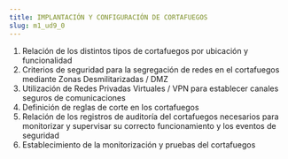 ```yaml
---
title: IMPLANTACIÓN Y CONFIGURACIÓN DE CORTAFUEGOS
slug: m1_ud9_0
---
```


1. Relación de los distintos tipos de cortafuegos por ubicación y funcionalidad
2. Criterios de seguridad para la segregación de redes en el cortafuegos mediante Zonas Desmilitarizadas / DMZ
3. Utilización de Redes Privadas Virtuales / VPN para establecer canales seguros de comunicaciones
4. Definición de reglas de corte en los cortafuegos
5. Relación de los registros de auditoría del cortafuegos necesarios para monitorizar y supervisar su correcto funcionamiento y los eventos de seguridad
6. Establecimiento de la monitorización y pruebas del cortafuegos